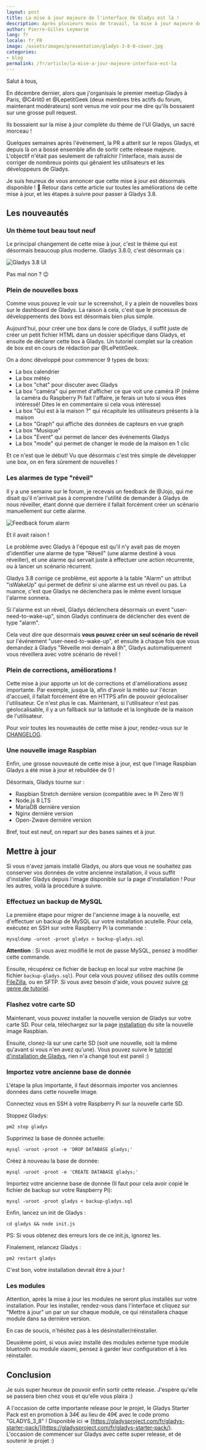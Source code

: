 ```yaml
---
layout: post
title: La mise à jour majeure de l'interface de Gladys est là !
description: Après plusieurs mois de travail, la mise à jour majeure de l'interface Gladys, Gladys 3.8.0, est maintenant disponible.
author: Pierre-Gilles Leymarie
lang: fr
locale: fr_FR
image: /assets/images/presentation/gladys-3-8-0-cover.jpg
categories:
- blog
permalink: /fr/article/la-mise-a-jour-majeure-interface-est-la
---
```


Salut à tous,

En décembre dernier, alors que j'organisais le premier meetup Gladys à Paris, @C4rlit0 et @LepetitGeek (deux membres très actifs du forum, maintenant modérateurs) sont venus me voir pour me dire qu'ils bossaient sur une grosse pull request. 

Ils bossaient sur la mise à jour complète du thème de l'UI Gladys, un sacré morceau !

Quelques semaines après l'événement, la PR a atterit sur le repos Gladys, et depuis là on a bossé ensemble afin de sortir cette release majeure. L'objectif n'était pas seulement de rafraîchir l'interface, mais aussi de corriger de nombreux points qui gênaient les utilisateurs et les développeurs de Gladys.

Je suis heureux de vous annoncer que cette mise à jour est désormais disponible ! 🚀 
Retour dans cette article sur toutes les améliorations de cette mise à jour, et les étapes à suivre pour passer à Gladys 3.8.

## Les nouveautés

### Un thème tout beau tout neuf

Le principal changement de cette mise à jour, c'est le thème qui est désormais beaucoup plus moderne. Gladys 3.8.0, c'est désormais ça :

<img src="/assets/images/articles/gladys-3-8/macbook-dashboard-2018.jpg" alt="Gladys 3.8 UI" class="img-responsive" />

Pas mal non ? 😉

### Plein de nouvelles boxs

Comme vous pouvez le voir sur le screenshot, il y a plein de nouvelles boxs sur le dashboard de Gladys. La raison à cela, c'est que le processus de développements des boxs est désormais bien plus simple.

Aujourd'hui, pour créer une box dans le core de Gladys, il suffit juste de créer un petit fichier HTML dans un dossier spécifique dans Gladys, et ensuite de déclarer cette box à Gladys. Un tutoriel complet sur la création de box est en cours de rédaction par @LePetitGeek.

On a donc développé pour commencer 9 types de boxs: 
- La box calendrier
- La box météo
- La box "chat" pour discuter avec Gladys
- La box "caméra" qui permet d'afficher ce que voit une caméra IP (même la caméra du Raspberry Pi fait l'affaire, je ferais un tuto si vous êtes intéressé! Dites le en commentaire si cela vous intéresse)
- La box "Qui est à la maison ?" qui récapitule les utilisateurs présents à la maison
- La box "Graph" qui affiche des données de capteurs en vue graph
- La box "Musique"
- La box "Event" qui permet de lancer des événements Gladys
- La box "mode" qui permet de changer le mode de la maison en 1 clic

Et ce n'est que le début! Vu que désormais c'est très simple de développer une box, on en fera sûrement de nouvelles !

### Les alarmes de type "réveil"

Il y a une semaine sur le forum, je recevais un feedback de @Jojo, qui me disait qu'il n'arrivait pas à comprendre l'utilité de demander à Gladys de nous réveiller, étant donné que derrière il fallait forcément créer un scénario manuellement sur cette alarme.

<img src="/assets/images/articles/gladys-3-8/feedback-forum-alarm.jpg" alt="Feedback forum alarm" class="img-responsive" />

Et il avait raison ! 

Le problème avec Gladys à l'époque est qu'il n'y avait pas de moyen d'identifier une alarme de type "Réveil" (une alarme destiné à vous réveiller), et une alarme qui servait juste à effectuer une action récurrente, ou à lancer un scénario récurrent.

Gladys 3.8 corrige ce problème, est apporte à la table "Alarm" un attribut "isWakeUp" qui permet de définir si une alarme est un réveil ou pas. La nuance, c'est que Gladys ne déclenchera pas le même event lorsque l'alarme sonnera.

Si l'alarme est un réveil, Gladys déclenchera désormais un event "user-need-to-wake-up", sinon Gladys continuera de déclencher des event de type "alarm". 

Cela veut dire que désormais **vous pouvez créer un seul scénario de réveil** sur l'événement "user-need-to-wake-up", et ensuite à chaque fois que vous demandez à Gladys "Réveille moi demain à 8h", Gladys automatiquement vous réveillera avec votre scénario de réveil !

### Plein de corrections, améliorations !

Cette mise à jour apporte un lot de corrections et d'améliorations assez importante. Par exemple, jusque là, afin d'avoir la météo sur l'écran d'accueil, il fallait forcément être en HTTPS afin de pouvoir géolocaliser l'utilisateur. Ce n'est plus le cas. Maintenant, si l'utilisateur n'est pas géolocalisable, il y a un fallback sur la latitude et la longitude de la maison de l'utilisateur.

Pour voir toutes les nouveautés de cette mise à jour, rendez-vous sur le [CHANGELOG](https://github.com/GladysProject/Gladys/blob/master/CHANGELOG.md).

### Une nouvelle image Raspbian

Enfin, une grosse nouveauté de cette mise à jour, est que l'image Raspbian Gladys a été mise à jour et rebuildée de 0 !

Désormais, Gladys tourne sur : 

- Raspbian Stretch dernière version (compatible avec le Pi Zero W !)
- Node.js 8 LTS
- MariaDB dernière version
- Nginx dernière version
- Open-Zwave dernière version

Bref, tout est neuf, on repart sur des bases saines et à jour. 

## Mettre à jour

Si vous n'avez jamais installé Gladys, ou alors que vous ne souhaitez pas conserver vos données de votre ancienne installation, il vous suffit d'installer Gladys depuis l'image disponible sur la page d'installation ! Pour les autres, voilà la procédure à suivre.

### Effectuez un backup de MySQL

La première étape pour migrer de l'ancienne image à la nouvelle, est d'effectuer un backup de MySQL sur votre installation acutelle. Pour cela, exécutez en SSH sur votre Raspberry Pi la commande :

```
mysqldump -uroot -proot gladys > backup-gladys.sql
```

**Attention** : Si vous avez modifié le mot de passe MySQL, pensez à modifier cette commande.

Ensuite, récupérez ce fichier de backup en local sur votre machine (le fichier `backup-gladys.sql`). Pour cela vous pouvez utilisez des outils comme [FileZilla](https://filezilla-project.org/), ou en SFTP. Si vous avez besoin d'aide, vous pouvez suivre [ce genre de tutoriel](http://raspberrypis.net/transferer-facilement-des-fichiers-sur-son-raspberry-pi/).

### Flashez votre carte SD

Maintenant, vous pouvez installer la nouvelle version de Gladys sur votre carte SD. Pour cela, téléchargez sur la page [installation](https://gladysproject.com/fr/installation/) du site la nouvelle image Raspbian.

Ensuite, clonez-là sur une carte SD (soit une nouvelle, soit la même qu'avant si vous n'en avez qu'une). Vous pouvez suivre le [tutoriel d'installation de Gladys](https://www.youtube.com/watch?v=rx1PmlMGh38), rien n'a changé tout est pareil :)

### Importez votre ancienne base de donnée

L'étape la plus importante, il faut désormais importer vos anciennes données dans cette nouvelle image.

Connectez vous en SSH à votre Raspberry Pi sur la nouvelle carte SD.

Stoppez Gladys: 

```
pm2 stop gladys
```

Supprimez la base de donnée actuelle: 

```
mysql -uroot -proot -e 'DROP DATABASE gladys;'
```

Créez à nouveau la base de donnée:

```
mysql -uroot -proot -e 'CREATE DATABASE gladys;'
```

Importez votre ancienne base de donnée (Il faut pour cela avoir copié le fichier de backup sur votre Raspberry Pi):

```
mysql -uroot -proot gladys < backup-gladys.sql
```

Enfin, lancez un init de Gladys : 

```
cd gladys && node init.js
``` 

PS: Si vous obtenez des erreurs lors de ce init.js, ignorez les.

Finalement, relancez Gladys : 


```
pm2 restart gladys
```

C'est bon, votre installation devrait être à jour !

### Les modules

Attention, après la mise à jour les modules ne seront plus installés sur votre installation. Pour les installer, rendez-vous dans l'interface et cliquez sur "Mettre à jour" un par un sur chaque module, ce qui réinstallera chaque module dans sa dernière version.

En cas de soucis, n'hésitez pas à les désinstaller/réinstaller.

Deuxième point, si vous aviez installé des modules externe type module bluetooth ou module xiaomi, pensez à garder leur configuration et à les réinstaller.

## Conclusion

Je suis super heureux de pouvoir enfin sortir cette release. J'espère qu'elle se passera bien chez vous et qu'elle vous plaira :)

A l'occasion de cette importante release pour le projet, le Gladys Starter Pack est en promotion à 34€ au lieu de 49€ avec le code promo "GLADYS_3_8" ! Disponible ici => [https://gladysproject.com/fr/gladys-starter-pack/](https://gladysproject.com/fr/gladys-starter-pack/). L'occasion de commencer sur Gladys avec cette super release, et de soutenir le projet :)